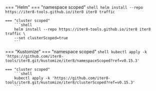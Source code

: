 === "Helm"
    === "namespace scoped"
        ```shell
        helm install --repo https://iter8-tools.github.io/iter8 iter8 traffic
        ```

    === "cluster scoped"
        ```shell
        helm install --repo https://iter8-tools.github.io/iter8 iter8 traffic \
        --set clusterScoped=true
        ```
    
=== "Kustomize"
    === "namespace scoped"
        ```shell
        kubectl apply -k 'https://github.com/iter8-tools/iter8.git/kustomize/iter8/namespaceScoped?ref=v0.15.3'
        ```

    === "cluster scoped"
        ```shell
        kubectl apply -k 'https://github.com/iter8-tools/iter8.git/kustomize/iter8/clusterScoped?ref=v0.15.3'
        ```
